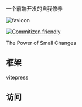 
一个前端开发的自我修养

![favicon](https://forguo.cn/favicon.ico)

[![Commitizen friendly](https://img.shields.io/badge/commitizen-friendly-brightgreen?logo=github)](http://commitizen.github.io/cz-cli/)

The Power of Small Changes

## 框架

[vitepress](https://vitepress.vuejs.org/)

## 访问
